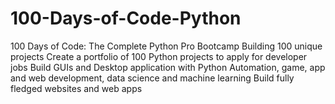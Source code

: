 # 100-Days-of-Code-Python
100 Days of Code: The Complete Python Pro Bootcamp
Building 100 unique projects
Create a portfolio of 100 Python projects to apply for developer jobs
Build GUIs and Desktop application with Python
Automation, game, app and web development, data science and machine learning
Build fully fledged websites and web apps 
